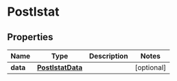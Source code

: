 

# PostIstat


## Properties

| Name | Type | Description | Notes |
|------------ | ------------- | ------------- | -------------|
|**data** | [**PostIstatData**](PostIstatData.md) |  |  [optional] |



